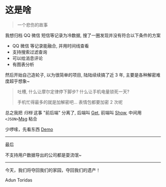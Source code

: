 # 这是啥

> 一个悲伤的故事

我想归档 QQ 微信 短信等记录为冷数据, 搜了一圈发现并没有符合以下条件的方案

-   QQ 微信 等记录能融合, 并用时间线查看
-   支持搜索过滤查询
-   可以给消息评论
-   有图表分析

然后开始自己造轮子, 以为很简单的项目, 陆陆续续搞了近 3 年, 主要是各种解密难度超乎想象~

> 吐槽, 什么让摩尔定律停下脚步? 什么让手机电量锁死一天?
>
> 手机忙得最多的就是加解密吧... 表情包都要加密 2 次呢

总之我把 _归档_ 这事 "前后端" 分离了, 后端叫 [Get](./use/get.md), 前端叫 [Show](./use/show.md), 中间用 `<JSON>`[Msg](./use/msg/schema.md) 粘合

少啰嗦，先看东西 [Demo](http://demo.shmily.lqzh.me/)

<hr/>

最后

不支持用户数据导出的公司都是耍流氓~

<hr />

今天，我们将夺回我们的家园，夺回我们的遗产！

Adun Toridas
